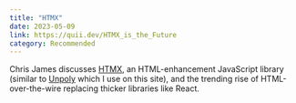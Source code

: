 ```yaml
---
title: "HTMX"
date: 2023-05-09
link: https://quii.dev/HTMX_is_the_Future
category: Recommended
---
```

Chris James discusses [HTMX](https://htmx.org/), an HTML-enhancement JavaScript library (similar to [Unpoly](https://unpoly.com/) which I use on this site), and the trending rise of HTML-over-the-wire replacing thicker libraries like React.
